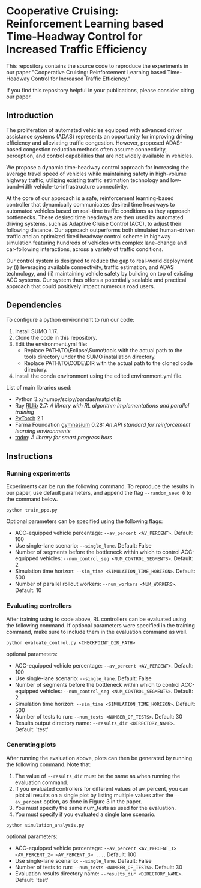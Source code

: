 # Cooperative Cruising: Reinforcement Learning based Time-Headway Control for Increased Traffic Efficiency

This repository contains the source code to reproduce the experiments in our paper "Cooperative Cruising: Reinforcement Learning based Time-Headway Control for Increased Traffic Efficiency."

If you find this repository helpful in your publications, please consider citing our paper.

## Introduction
The proliferation of automated vehicles equipped with advanced driver assistance systems (ADAS) represents an opportunity for improving driving efficiency and alleviating traffic congestion.
However, proposed ADAS-based congestion reduction methods often assume connectivity, perception, and control capabilities that are not widely available in vehicles.

We propose a dynamic time-headway control approach for increasing the average travel speed of vehicles while maintaining safety in high-volume highway traffic, utilizing existing traffic estimation technology and low-bandwidth vehicle-to-infrastructure connectivity.

At the core of our approach is a safe, reinforcement learning-based controller that dynamically communicates desired time headways to automated vehicles based on real-time traffic conditions as they approach bottlenecks. These desired time headways are then used by automated driving systems, such as Adaptive Cruise Control (ACC), to adjust their following distance. Our approach outperforms both simulated human-driven traffic and an optimized fixed headway control scheme in highway simulation featuring hundreds of vehicles with complex lane-change and car-following interactions, across a variety of traffic conditions.

Our control system is designed to reduce the gap to real-world deployment by (i) leveraging available connectivity, traffic estimation, and ADAS technology, and (ii) maintaining vehicle safety by building on top of existing ACC systems. Our system thus offers a potentially scalable and practical approach that could positively impact numerous road users.

## Dependencies

To configure a python environment to run our code:
1. Install SUMO 1.17.
1. Clone the code in this repository.
1. Edit the environment.yml file:
    - Replace PATH\TO\Eclipse\Sumo\tools with the actual path to the tools directory under the SUMO installation directory.
    - Replace PATH\TO\CODE\DIR with the actual path to the cloned code directory.
1. install the conda environment using the edited environment.yml file.

List of main libraries used:
+ Python 3.x/numpy/scipy/pandas/matplotlib
+ Ray [RLlib](https://docs.ray.io/en/latest/rllib/index.html) 2.7: *A library with RL algorithm implementations and parallel training*
+ [PyTorch](https://pytorch.org) 2.1
+ Farma Foundation [gymnasium](https://gymnasium.farama.org/) 0.28: *An API standard for reinforcement learning environments*
+ [tqdm](https://tqdm.github.io/): *A library for smart progress bars*

## Instructions

### Running experiments

Experiments can be run the following command. To reproduce the results in our paper, use default parameters, and append the flag `--random_seed 0` to the command below.

```
python train_ppo.py
```
Optional parameters can be specified using the following flags:
+ ACC-equipped vehicle percentage: `--av_percent <AV_PERCENT>`. Default: 100
+ Use single-lane scenario: `--single_lane`. Default: False
+ Number of segments before the bottleneck within which to control ACC-equipped vehicles: `--num_control_seg <NUM_CONTROL_SEGMENTS>`. Default: 2
+ Simulation time horizon: `--sim_time <SIMULATION_TIME_HORIZON>`. Default: 500
+ Number of parallel rollout workers: `--num_workers <NUM_WORKERS>`. Default: 10

### Evaluating controllers

After training using to code above, RL controllers can be evaluated using the following command. If optional parameters were specified in the training command, make sure to include them in the evaluation command as well.
```
python evaluate_control.py <CHECKPOINT_DIR_PATH>
```
optional parameters:
+ ACC-equipped vehicle percentage: `--av_percent <AV_PERCENT>`. Default: 100
+ Use single-lane scenario: `--single_lane`. Default: False
+ Number of segments before the bottleneck within which to control ACC-equipped vehicles: `--num_control_seg <NUM_CONTROL_SEGMENTS>`. Default: 2
+ Simulation time horizon: `--sim_time <SIMULATION_TIME_HORIZON>`. Default: 500
+ Number of tests to run: `--num_tests <NUMBER_OF_TESTS>`. Default: 30
+ Results output directory name: `--results_dir <DIRECTORY_NAME>`. Default: 'test'

### Generating plots

After running the evaluation above, plots can then be generated by running the following command. Note that:
1. The value of `--results_dir` must be the same as when running the evaluation command.
1. If you evaluated controllers for different values of av_percent, you can plot all results on a single plot by listing multiple values after the `--av_percent` option, as done in Figure 3 in the paper.
1. You must specify the same num_tests as used for the evaluation.
1. You must specify if you evaluated a single lane scenario.

```
python simulation_analysis.py
```
optional parameters:
+ ACC-equipped vehicle percentage: `--av_percent <AV_PERCENT_1> <AV_PERCENT_2> <AV_PERCENT_3> ...`. Default: 100
+ Use single-lane scenario: `--single_lane`. Default: False
+ Number of tests to run: `--num_tests <NUMBER_OF_TESTS>`. Default: 30
+ Evaluation results directory name: `--results_dir <DIRECTORY_NAME>`. Default: 'test'